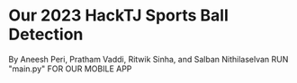 # Our 2023 HackTJ Sports Ball Detection
By Aneesh Peri, Pratham Vaddi, Ritwik Sinha, and Salban Nithilaselvan
RUN "main.py" FOR OUR MOBILE APP
